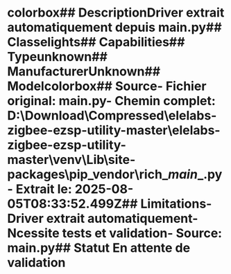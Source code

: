 # colorbox##  DescriptionDriver extrait automatiquement depuis __main__.py##  Classelights##  Capabilities##  Typeunknown##  ManufacturerUnknown##  Modelcolorbox##  Source- **Fichier original**: __main__.py- **Chemin complet**: D:\Download\Compressed\elelabs-zigbee-ezsp-utility-master\elelabs-zigbee-ezsp-utility-master\venv\Lib\site-packages\pip\_vendor\rich\__main__.py- **Extrait le**: 2025-08-05T08:33:52.499Z##  Limitations- Driver extrait automatiquement- Ncessite tests et validation- Source: __main__.py##  Statut En attente de validation